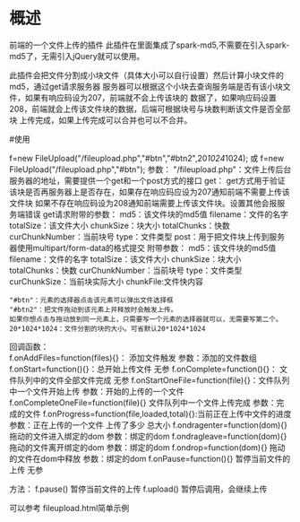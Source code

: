 # 概述
前端的一个文件上传的插件
此插件在里面集成了spark-md5,不需要在引入spark-md5了，无需引入jQuery就可以使用。

此插件会把文件分割成小块文件（具体大小可以自行设置）然后计算小块文件的md5，通过get请求服务器
服务器可以根据这个小块去查询服务端是否有该小块文件，如果有响应码设为207，前端就不会上传该块的
数据了，如果响应码设置208，前端就会上传该文件块的数据，后端可根据块号与块数判断该文件是否全部块
上传完成，如果上传完成可以合并也可以不合并。

#使用

f=new FileUpload("/fileupload.php","#btn","#btn2",20*1024*1024);
或
f=new FileUpload("/fileupload.php","#btn");
参数：
	"/fileupload.php"：文件上传后台服务器的地址，需要提供一个get和一个post方式的接口
		get：
			get方式用于验证该块是否再服务器上是否存在，如果存在响应码应设为207通知前端不需要上传该文件块
			如果不存在响应码设为208通知前端需要上传该文件块。设置其他会报服务端错误
			get请求附带的参数：
				md5：该文件块的md5值
				filename：文件的名字
				totalSize：该文件大小
				chunkSize：块大小
				totalChunks：快数
				curChunkNumber：当前块号
				type：文件类型
		post：用于把文件块上传到服务器使用multipart/form-data的格式提交
			附带参数：
				md5：该文件块的md5值
				filename：文件的名字
				totalSize：该文件大小
				chunkSize：块大小
				totalChunks：快数
				curChunkNumber：当前块号
				type：文件类型
				curChunkSize：当前块实际大小
				chunkFile:文件快内容
	
	"#btn"：元素的选择器点击该元素可以弹出文件选择框
	"#btn2"：把文件拖动到该元素上并释放时会触发上传。
	如果你想点击与拖动放到同一元素上，只需要写一个元素的选择器就可以，无需要写第二个。
	20*1024*1024：文件分割的块的大小。可省默认20*1024*1024


回调函数：	
f.onAddFiles=function(files){}：  添加文件触发 参数：添加的文件数组
f.onStart=function(){}：总开始上传文件  无参
f.onComplete=function(){}：  文件队列中的文件全部文件完成  无参
f.onStartOneFile=function(file){}：文件队列中一个文件开始上传  参数：开始的上传的一个文件
f.onCompleteOneFile=function(file){}  文件队列中一个文件上传完成  参数：完成的文件
f.onProgress=function(file,loaded,total){}:当前正在上传中文件的进度  参数：正在上传的一个文件   上传了多少  总大小
f.ondragenter=function(dom){} 拖动的文件进入绑定的dom  参数：绑定的dom
f.ondragleave=function(dom){} 拖动的文件离开绑定的dom  参数：绑定的dom
f.ondrop=function(dom){}  拖动的文件在dom中释放  参数：绑定的dom
f.onPause=function(){} 暂停当前文件的上传  无参

方法：
f.pause() 暂停当前文件的上传
f.upload() 暂停后调用，会继续上传

可以参考 fileupload.html简单示例